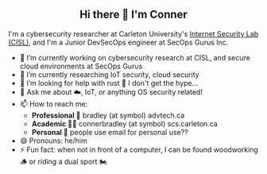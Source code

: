 <h2 align="center">Hi there 👋 I'm Conner</h2>

I'm a cybersecurity researcher at Carleton University's [Internet Security Lab (CISL)](https://security.scs.carleton.ca/people.html), and I'm a Junior DevSecOps engineer at SecOps Gurus Inc. 

- 🔭 I’m currently working on cybersecurity research at CISL, and secure cloud environments at SecOps Gurus
- 🌱 I’m currently researching IoT security, cloud security
- 🤔 I’m looking for help with rust 🦀 I don't get the hype...
- 💬 Ask me about ☁️, IoT, or anything OS security related!
- 📫 How to reach me: 
  - **Professional 💼** bradley (at symbol) advtech.ca
  - **Academic 🧑‍🎓** connerbradley (at symbol) scs.carleton.ca
  - **Personal 🧔** people use email for personal use??
- 😄 Pronouns: he/him
- ⚡ Fun fact: when not in front of a computer, I can be found woodworking 🪵 or riding a dual sport 🏍️

<!--
**TheConner/TheConner** is a ✨ _special_ ✨ repository because its `README.md` (this file) appears on your GitHub profile.

Here are some ideas to get you started:

- 🔭 I’m currently working on ...
- 🌱 I’m currently learning ...
- 👯 I’m looking to collaborate on ...
- 🤔 I’m looking for help with ...
- 💬 Ask me about ...
- 📫 How to reach me: ...
- 😄 Pronouns: ...
- ⚡ Fun fact: ...
-->
